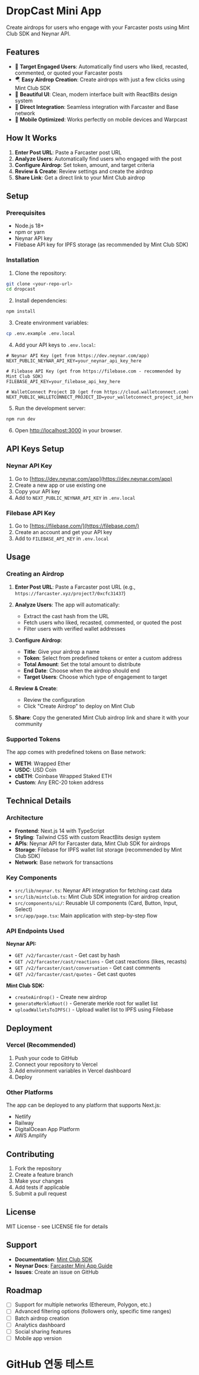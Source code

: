 # DropCast Mini App

Create airdrops for users who engage with your Farcaster posts using Mint Club SDK and Neynar API.

## Features

- 🎯 **Target Engaged Users**: Automatically find users who liked, recasted, commented, or quoted your Farcaster posts
- 🪂 **Easy Airdrop Creation**: Create airdrops with just a few clicks using Mint Club SDK
- 🎨 **Beautiful UI**: Clean, modern interface built with ReactBits design system
- 🔗 **Direct Integration**: Seamless integration with Farcaster and Base network
- 📱 **Mobile Optimized**: Works perfectly on mobile devices and Warpcast

## How It Works

1. **Enter Post URL**: Paste a Farcaster post URL
2. **Analyze Users**: Automatically find users who engaged with the post
3. **Configure Airdrop**: Set token, amount, and target criteria
4. **Review & Create**: Review settings and create the airdrop
5. **Share Link**: Get a direct link to your Mint Club airdrop

## Setup

### Prerequisites

- Node.js 18+ 
- npm or yarn
- Neynar API key
- Filebase API key for IPFS storage (as recommended by Mint Club SDK)

### Installation

1. Clone the repository:
```bash
git clone <your-repo-url>
cd dropcast
```

2. Install dependencies:
```bash
npm install
```

3. Create environment variables:
```bash
cp .env.example .env.local
```

4. Add your API keys to `.env.local`:
```env
# Neynar API Key (get from https://dev.neynar.com/app)
NEXT_PUBLIC_NEYNAR_API_KEY=your_neynar_api_key_here

# Filebase API Key (get from https://filebase.com - recommended by Mint Club SDK)
FILEBASE_API_KEY=your_filebase_api_key_here

# WalletConnect Project ID (get from https://cloud.walletconnect.com)
NEXT_PUBLIC_WALLETCONNECT_PROJECT_ID=your_walletconnect_project_id_here
```

5. Run the development server:
```bash
npm run dev
```

6. Open [http://localhost:3000](http://localhost:3000) in your browser.

## API Keys Setup

### Neynar API Key
1. Go to [https://dev.neynar.com/app](https://dev.neynar.com/app)
2. Create a new app or use existing one
3. Copy your API key
4. Add to `NEXT_PUBLIC_NEYNAR_API_KEY` in `.env.local`

### Filebase API Key
1. Go to [https://filebase.com/](https://filebase.com/)
2. Create an account and get your API key
3. Add to `FILEBASE_API_KEY` in `.env.local`

## Usage

### Creating an Airdrop

1. **Enter Post URL**: Paste a Farcaster post URL (e.g., `https://farcaster.xyz/project7/0xcfc31437`)

2. **Analyze Users**: The app will automatically:
   - Extract the cast hash from the URL
   - Fetch users who liked, recasted, commented, or quoted the post
   - Filter users with verified wallet addresses

3. **Configure Airdrop**:
   - **Title**: Give your airdrop a name
   - **Token**: Select from predefined tokens or enter a custom address
   - **Total Amount**: Set the total amount to distribute
   - **End Date**: Choose when the airdrop should end
   - **Target Users**: Choose which type of engagement to target

4. **Review & Create**: 
   - Review the configuration
   - Click "Create Airdrop" to deploy on Mint Club

5. **Share**: Copy the generated Mint Club airdrop link and share it with your community

### Supported Tokens

The app comes with predefined tokens on Base network:
- **WETH**: Wrapped Ether
- **USDC**: USD Coin  
- **cbETH**: Coinbase Wrapped Staked ETH
- **Custom**: Any ERC-20 token address

## Technical Details

### Architecture

- **Frontend**: Next.js 14 with TypeScript
- **Styling**: Tailwind CSS with custom ReactBits design system
- **APIs**: Neynar API for Farcaster data, Mint Club SDK for airdrops
- **Storage**: Filebase for IPFS wallet list storage (recommended by Mint Club SDK)
- **Network**: Base network for transactions

### Key Components

- `src/lib/neynar.ts`: Neynar API integration for fetching cast data
- `src/lib/mintclub.ts`: Mint Club SDK integration for airdrop creation
- `src/components/ui/`: Reusable UI components (Card, Button, Input, Select)
- `src/app/page.tsx`: Main application with step-by-step flow

### API Endpoints Used

**Neynar API:**
- `GET /v2/farcaster/cast` - Get cast by hash
- `GET /v2/farcaster/cast/reactions` - Get cast reactions (likes, recasts)
- `GET /v2/farcaster/cast/conversation` - Get cast comments
- `GET /v2/farcaster/cast/quotes` - Get cast quotes

**Mint Club SDK:**
- `createAirdrop()` - Create new airdrop
- `generateMerkleRoot()` - Generate merkle root for wallet list
- `uploadWalletsToIPFS()` - Upload wallet list to IPFS using Filebase

## Deployment

### Vercel (Recommended)

1. Push your code to GitHub
2. Connect your repository to Vercel
3. Add environment variables in Vercel dashboard
4. Deploy

### Other Platforms

The app can be deployed to any platform that supports Next.js:
- Netlify
- Railway
- DigitalOcean App Platform
- AWS Amplify

## Contributing

1. Fork the repository
2. Create a feature branch
3. Make your changes
4. Add tests if applicable
5. Submit a pull request

## License

MIT License - see LICENSE file for details

## Support

- **Documentation**: [Mint Club SDK](https://sdk.mint.club/docs/sdk/airdrop/createAirdrop)
- **Neynar Docs**: [Farcaster Mini App Guide](https://docs.neynar.com/docs/create-farcaster-miniapp-in-60s)
- **Issues**: Create an issue on GitHub

## Roadmap

- [ ] Support for multiple networks (Ethereum, Polygon, etc.)
- [ ] Advanced filtering options (followers only, specific time ranges)
- [ ] Batch airdrop creation
- [ ] Analytics dashboard
- [ ] Social sharing features
- [ ] Mobile app version

# GitHub 연동 테스트
